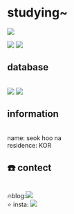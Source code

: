 <h1>studying~</h1>

<img src="https://img.shields.io/badge/node.js-339933?style=flat-square&logo=node.js&logoColor=white"/></a>
 
<img src="https://img.shields.io/badge/js-F7DF1E?style=flat-square&logo=js&logoColor=white"/></a>
<img src="https://img.shields.io/badge/springboot-6DB33F?style=flat-square&logo=springboot&logoColor=white"/></a>

<h2> database</h2>
<br>
<img src="https://img.shields.io/badge/mysql-4479A1?style=flat-square&logo=mysql&logoColor=white"/></a> 
<img src="https://img.shields.io/badge/MongoDB-47A248?style=flat-square&logo=MongoDB&logoColor=white"/></a>


<h2> information</h2>
<br>name: seok hoo na</br>
residence: KOR

 <h2>☎️ contect</h2>
<br>
  🔥blog:<a href="https://m.blog.naver.com/esportsdev" target="_blank"><img src="https://img.shields.io/badge/naver-03C75A?style=flat-square&logo=naver&logoColor=white"/></a>
 </br>
    ⭐ insta:
 <a href="https://www.instagram.com/esports__devboi" target="_blank"><img src="https://img.shields.io/badge/Instagram-E4405F?style=flat-square&logo=Instagram&logoColor=white"/></a>



